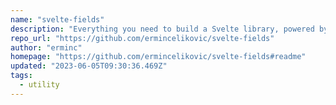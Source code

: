 ```yaml
---
name: "svelte-fields"
description: "Everything you need to build a Svelte library, powered by [`create-svelte`]."
repo_url: "https://github.com/ermincelikovic/svelte-fields"
author: "erminc"
homepage: "https://github.com/ermincelikovic/svelte-fields#readme"
updated: "2023-06-05T09:30:36.469Z"
tags: 
  - utility
---
```

